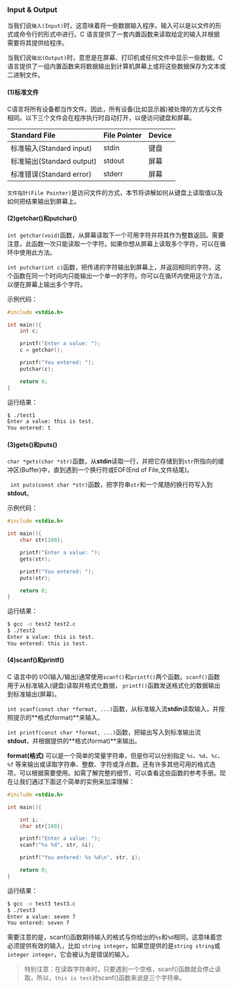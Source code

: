 ### Input & Output

当我们说`输入(Input)`时，这意味着将一些数据输入程序。输入可以是以文件的形式或命令行的形式中进行。C 语言提供了一套内置函数来读取给定的输入并根据需要将其提供给程序。

当我们说`输出(Output)`时，意思是在屏幕、打印机或任何文件中显示一些数据。C 语言提供了一组内置函数来将数据输出到计算机屏幕上或将这些数据保存为文本或二进制文件。

#### (1)标准文件

C语言将所有设备都当作文件。因此，所有设备(比如显示器)被处理的方式与文件相同。以下三个文件会在程序执行时自动打开，以便访问键盘和屏幕。

| Standard File             | File Pointer | Device |
| :------------------------ | :----------- | :----- |
| 标准输入(Standard input)  | stdin        | 键盘   |
| 标准输出(Standard output) | stdout       | 屏幕   |
| 标准错误(Standard error)  | stderr       | 屏幕   |

`文件指针(File Pointer)`是访问文件的方式，本节将讲解如何从键盘上读取值以及如何把结果输出到屏幕上。

#### (2)getchar()和putchar()

`int getchar(void)`函数，从屏幕读取下一个可用字符并将其作为整数返回。需要注意，此函数一次只能读取一个字符。如果你想从屏幕上读取多个字符，可以在循环中使用此方法。

`int putchar(int c)`函数，把传递的字符输出到屏幕上，并返回相同的字符。这个函数在同一个时间内只能输出一个单一的字符。你可以在循环内使用这个方法，以便在屏幕上输出多个字符。

示例代码：

```c
#include <stdio.h>

int main(){
	int c;

	printf("Enter a value: ");
	c = getchar();

	printf("You entered: ");
	putchar(c);

	return 0;
}
```

运行结果：

```bash
$ ./test1
Enter a value: this is test.
You entered: t
```

#### (3)gets()和puts()

`char *gets(char *str)`函数，从**stdin**读取一行，并把它存储到到`str`所指向的缓冲区(Buffer)中，直到遇到一个换行符或EOF(End of File,文件结尾)。

` int puts(const char *str)`函数，把字符串`str`和一个尾随的换行符写入到**stdout**。

示例代码：

```c
#include <stdio.h>

int main(){
	char str[100];

	printf("Enter a value: ");
	gets(str);

	printf("You entered: ");
	puts(str);

	return 0;
}
```

运行结果：

```bash
$ gcc -o test2 test2.c
$ ./test2
Enter a value: this is test.
You entered: this is test.
```

#### (4)scanf()和printf()

C 语言中的 I/O(输入/输出)通常使用`scanf()`和`printf()`两个函数。`scanf()`函数用于从标准输入(键盘)读取并格式化数据， `printf()`函数发送格式化的数据输出到标准输出(屏幕)。

`int scanf(const char *format, ...)`函数，从标准输入流**stdin**读取输入，并按照提示的**格式(format)**来输入。

`int printf(const char *format, ...)`函数，把输出写入到标准输出流**stdout**，并根据提供的**格式(format)**来输出。

**format(格式)** 可以是一个简单的常量字符串，但是你可以分别指定 `%s`、`%d`、`%c`、`%f` 等来输出或读取字符串、整数、字符或浮点数。还有许多其他可用的格式选项，可以根据需要使用。如需了解完整的细节，可以查看这些函数的参考手册。现在让我们通过下面这个简单的实例来加深理解：

```c
#include <stdio.h>

int main(){

	int i;
	char str[100];

	printf("Enter a value: ");
	scanf("%s %d", str, &i);

	printf("You entered: %s %d\n", str, i);

	return 0;
}
```

运行结果：

```bash
$ gcc -o test3 test3.c
$ ./test3
Enter a value: seven 7
You entered: seven 7
```

需要注意的是，scanf()函数期待输入的格式与你给出的`%s`和`%d`相同，这意味着您必须提供有效的输入，比如 `string integer`，如果您提供的是`string string`或`integer integer`，它会被认为是错误的输入。

> 特别注意：在读取字符串时，只要遇到一个空格，scanf()函数就会停止读取，所以，`this is test`对scanf()函数来说是三个字符串。



